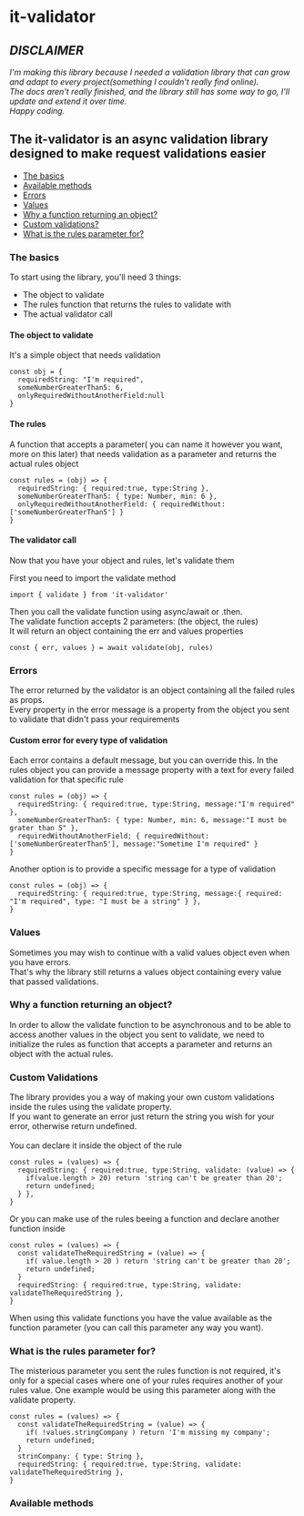 # it-validator

## _DISCLAIMER_
*I'm making this library because I needed a validation library that can grow and adapt to every project(something I couldn't really find online).<br/>
The docs aren't really finished, and the library still has some way to go, I'll update and extend it over time.<br/>
Happy coding.*

## The it-validator is an async validation library designed to make request validations easier
- [The basics](#the-basics)
- [Available methods](#available-methods)
- [Errors](#errors)
- [Values](#values)
- [Why a function returning an object?](#why-a-function-returning-an-object)
- [Custom validations?](#custom-validations)
- [What is the rules parameter for?](#what-is-the-rules-paramater-for)



### The basics

To start using the library, you'll need 3 things:
- The object to validate
- The rules function that returns the rules to validate with
- The actual validator call

#### The object to validate
It's a simple object that needs validation
```
const obj = {
  requiredString: "I'm required",
  someNumberGreaterThan5: 6,
  onlyRequiredWithoutAnotherField:null
}
```

#### The rules
A function that accepts a parameter( you can name it however you want, more on this later) that needs validation as a parameter and returns the actual rules object
```
const rules = (obj) => {
  requiredString: { required:true, type:String },
  someNumberGreaterThan5: { type: Number, min: 6 },
  onlyRequiredWithoutAnotherField: { requiredWithout: ['someNumberGreaterThan5'] }
}
```

#### The validator call
Now that you have your object and rules, let's validate them

First you need to import the validate method
```
import { validate } from 'it-validator'
```

Then you call the validate function using async/await or .then.<br/>
The validate function accepts 2 parameters: (the object, the rules)<br/>
It will return an object containing the err and values properties
```
const { err, values } = await validate(obj, rules)
```


### Errors
The error returned by the validator is an object containing all the failed rules as props.<br/>
Every property in the error message is a property from the object you sent to validate that didn't pass your requirements 

#### Custom error for every type of validation
Each error contains a default message, but you can override this.
In the rules object you can provide a message property with a text for every failed validation for that specific rule
```
const rules = (obj) => {
  requiredString: { required:true, type:String, message:"I'm required" },
  someNumberGreaterThan5: { type: Number, min: 6, message:"I must be grater than 5" },
  requiredWithoutAnotherField: { requiredWithout: ['someNumberGreaterThan5'], message:"Sometime I'm required" }
}
```
Another option is to provide a specific message for a type of validation
```
const rules = (obj) => {
  requiredString: { required:true, type:String, message:{ required: "I'm required", type: "I must be a string" } },
}
```



### Values
Sometimes you may wish to continue with a valid values object even when you have errors. <br/>
That's why the library still returns a values object containing every value that passed validations.



### Why a function returning an object?
In order to allow the validate function to be asynchronous and to be able to access another values in the object you sent to validate, we need to initialize the rules as function that accepts a parameter and returns an object with the actual rules.


### Custom Validations
The library provides you a way of making your own custom validations inside the rules using the validate property.<br/>
If you want to generate an error just return the string you wish for your error, otherwise return undefined.<br/><br/>
You can declare it inside the object of the rule
```
const rules = (values) => {
  requiredString: { required:true, type:String, validate: (value) => {
    if(value.length > 20) return 'string can't be greater than 20';
    return undefined;
  } },
}
```
Or you can make use of the rules beeing a function and declare another function inside
```
const rules = (values) => {
  const validateTheRequiredString = (value) => {
    if( value.length > 20 ) return 'string can't be greater than 20';
    return undefined;
  } 
  requiredString: { required:true, type:String, validate: validateTheRequiredString },
}
```
When using this validate functions you have the value available as the function parameter (you can call this parameter any way you want).


### What is the rules parameter for?
The misterious parameter you sent the rules function is not required, it's only for a special cases where one of your rules requires another of your rules value.
One example would be using this parameter along with the validate property.
```
const rules = (values) => {
  const validateTheRequiredString = (value) => {
    if( !values.stringCompany ) return 'I'm missing my company';
    return undefined;
  } 
  strinCompany: { type: String },
  requiredString: { required:true, type:String, validate: validateTheRequiredString },
}
```

### Available methods
